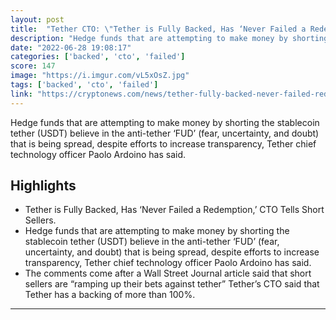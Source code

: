 ```yaml
---
layout: post
title:  "Tether CTO: \"Tether is Fully Backed, Has ‘Never Failed a Redemption’\""
description: "Hedge funds that are attempting to make money by shorting the stablecoin tether (USDT) believe in the anti-tether ‘FUD’ (fear, uncertainty, and doubt) that is being spread, despite efforts to increase transparency, Tether chief technology officer Paolo Ardoino has said."
date: "2022-06-28 19:08:17"
categories: ['backed', 'cto', 'failed']
score: 147
image: "https://i.imgur.com/vL5xOsZ.jpg"
tags: ['backed', 'cto', 'failed']
link: "https://cryptonews.com/news/tether-fully-backed-never-failed-redemption-cto-tells-short-sellers.htm"
---
```


Hedge funds that are attempting to make money by shorting the stablecoin tether (USDT) believe in the anti-tether ‘FUD’ (fear, uncertainty, and doubt) that is being spread, despite efforts to increase transparency, Tether chief technology officer Paolo Ardoino has said.

## Highlights

- Tether is Fully Backed, Has ‘Never Failed a Redemption,’ CTO Tells Short Sellers.
- Hedge funds that are attempting to make money by shorting the stablecoin tether (USDT) believe in the anti-tether ‘FUD’ (fear, uncertainty, and doubt) that is being spread, despite efforts to increase transparency, Tether chief technology officer Paolo Ardoino has said.
- The comments come after a Wall Street Journal article said that short sellers are “ramping up their bets against tether” Tether’s CTO said that Tether has a backing of more than 100%.

---
